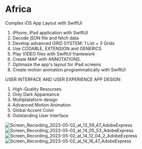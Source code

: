 # Africa
Complex iOS App Layout with SwiftUI

1. iPhone, iPad application with SwiftUI
2. Decode jSON file and fetch data
3. Develop advanced GRID SYSTEM: 1 List + 3 Grids
4. Use CODABLE, EXTENSION and GENERICS
5. Play VIDEO files with SwiftUI framework
6. Create MAP with ANNOTATIONS.
7. Optimaze the app's layout for iPad screens
8. Create motion animation programmatically with SwiftUI

USER INTERFACE AND USER EXPERIENCE
APP DESIGN:

1. High-Quality Resourses
2. Only Dark Appareance
3. Multiplataform design
4. Advanced Motion Animation
5. Global Accent Color
6. Outstanding User Interface

![Screen_Recording_2023-05-02_at_13_59_47_AdobeExpress](https://user-images.githubusercontent.com/75540250/235669209-fb57e7df-b97c-43f5-8e70-1f59284b47fd.gif) ![Screen_Recording_2023-05-02_at_14_05_53_AdobeExpress](https://user-images.githubusercontent.com/75540250/235669381-6170c1b1-6363-493a-a741-b5d0c75c6324.gif) ![Screen_Recording_2023-05-02_at_14_12_04_2_AdobeExpress](https://user-images.githubusercontent.com/75540250/235670260-6309d7a4-9a3e-4d68-8b9e-4698931eb0ed.gif) ![Screen_Recording_2023-05-02_at_14_16_47_AdobeExpress](https://user-images.githubusercontent.com/75540250/235670355-1d48f875-e5dc-4192-9422-cc6f59aa82ca.gif)

